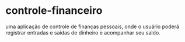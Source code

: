 # controle-financeiro
uma aplicação de controle de finanças pessoais, onde o usuário poderá registrar entradas e saídas de dinheiro e acompanhar seu saldo.
